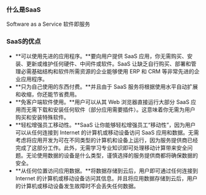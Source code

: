 ### 什么是SaaS

Software as a Service 软件即服务

### SaaS的优点

- **可以使用先进的应用程序。**要向用户提供 SaaS 应用，你无需购买、安装、更新或维护任何硬件、中间件或软件。SaaS 让缺乏自行购买、部署和管理必需基础结构和软件所需资源的企业能够使用 ERP 和 CRM 等非常先进的企业应用程序。
- **只为自己使用的东西付费。**并且由于 SaaS 服务将根据使用水平自动扩展和收缩，你还能节省费用。
- **免客户端软件使用。**用户可以从其 Web 浏览器直接运行大部分 SaaS 应用而无需下载和安装任何软件（部分应用需要插件）。这意味着你无需为用户购买和安装特殊软件。
- **轻松增强员工移动性。**SaaS 让你能够轻松增强员工“移动性”，因为用户可以从任何连接到 Internet 的计算机或移动设备访问 SaaS 应用和数据。无需考虑将应用开发为可在不同类型的计算机和设备上运行，因为服务提供商已经完成了这部分工作。此外，无需学习专业知识即可处理移动计算带来安全问题。无论使用数据的设备是什么类型，谨慎选择的服务提供商都将确保数据的安全。
- **从任何位置访问应用数据。**将数据存储到云后，用户即可通过任何连接到 Internet 的计算机或移动设备访问其信息。并且将应用数据存储到云后，用户的计算机或移动设备发生故障时不会丢失任何数据。